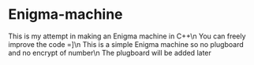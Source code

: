 # Enigma-machine
This is my attempt in making an Enigma machine in C++\n
You can freely improve the code =]\n
This is a simple Enigma machine so no plugboard and no encrypt of number\n
The plugboard will be added later
